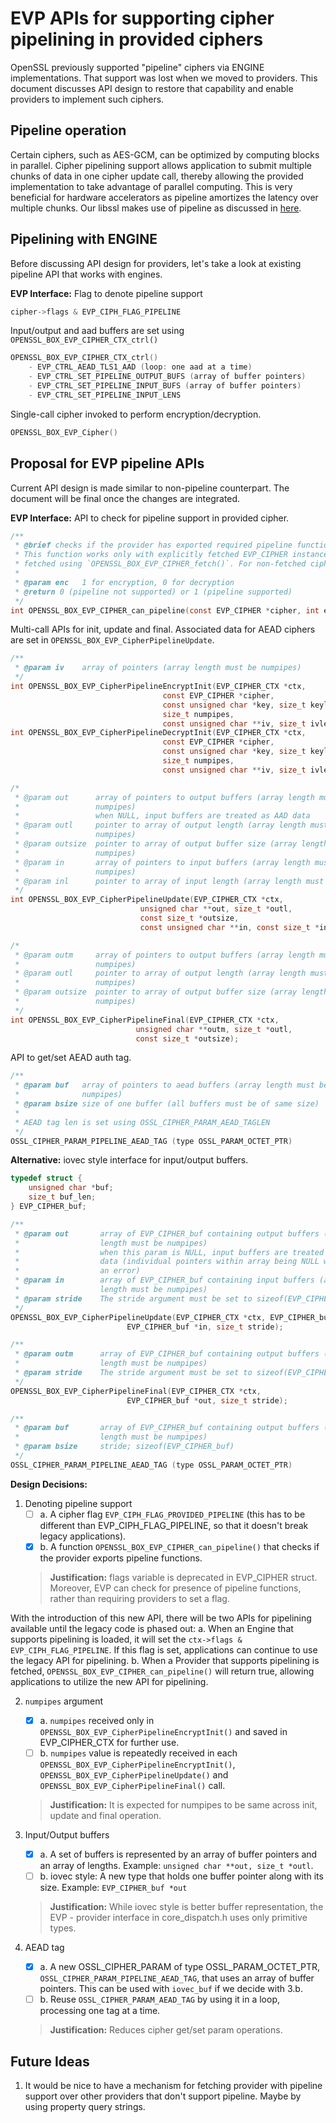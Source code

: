 EVP APIs for supporting cipher pipelining in provided ciphers
=============================================================

OpenSSL previously supported "pipeline" ciphers via ENGINE implementations.
That support was lost when we moved to providers. This document discusses API
design to restore that capability and enable providers to implement such
ciphers.

Pipeline operation
-------------------

Certain ciphers, such as AES-GCM, can be optimized by computing blocks in
parallel. Cipher pipelining support allows application to submit multiple
chunks of data in one cipher update call, thereby allowing the provided
implementation to take advantage of parallel computing. This is very beneficial
for hardware accelerators as pipeline amortizes the latency over multiple
chunks. Our libssl makes use of pipeline as discussed in
[here](https://docs.openssl.org/master/man3/SSL_CTX_set_max_pipelines).

Pipelining with ENGINE
-----------------------

Before discussing API design for providers, let's take a look at existing
pipeline API that works with engines.

**EVP Interface:**
Flag to denote pipeline support

```c
cipher->flags & EVP_CIPH_FLAG_PIPELINE
```

Input/output and aad buffers are set using `OPENSSL_BOX_EVP_CIPHER_CTX_ctrl()`

```c
OPENSSL_BOX_EVP_CIPHER_CTX_ctrl()
    - EVP_CTRL_AEAD_TLS1_AAD (loop: one aad at a time)
    - EVP_CTRL_SET_PIPELINE_OUTPUT_BUFS (array of buffer pointers)
    - EVP_CTRL_SET_PIPELINE_INPUT_BUFS (array of buffer pointers)
    - EVP_CTRL_SET_PIPELINE_INPUT_LENS
```

Single-call cipher invoked to perform encryption/decryption.

```c
OPENSSL_BOX_EVP_Cipher()
```

Proposal for EVP pipeline APIs
-------------------------------------

Current API design is made similar to non-pipeline counterpart. The document
will be final once the changes are integrated.

**EVP Interface:**
API to check for pipeline support in provided cipher.

```c
/**
 * @brief checks if the provider has exported required pipeline functions
 * This function works only with explicitly fetched EVP_CIPHER instances. i.e.
 * fetched using `OPENSSL_BOX_EVP_CIPHER_fetch()`. For non-fetched ciphers, it returns 0.
 *
 * @param enc   1 for encryption, 0 for decryption
 * @return 0 (pipeline not supported) or 1 (pipeline supported)
 */
int OPENSSL_BOX_EVP_CIPHER_can_pipeline(const EVP_CIPHER *cipher, int enc);
```

Multi-call APIs for init, update and final. Associated data for AEAD ciphers
are set in `OPENSSL_BOX_EVP_CipherPipelineUpdate`.

```c
/**
 * @param iv    array of pointers (array length must be numpipes)
 */
int OPENSSL_BOX_EVP_CipherPipelineEncryptInit(EVP_CIPHER_CTX *ctx,
                                  const EVP_CIPHER *cipher,
                                  const unsigned char *key, size_t keylen,
                                  size_t numpipes,
                                  const unsigned char **iv, size_t ivlen);
int OPENSSL_BOX_EVP_CipherPipelineDecryptInit(EVP_CIPHER_CTX *ctx,
                                  const EVP_CIPHER *cipher,
                                  const unsigned char *key, size_t keylen,
                                  size_t numpipes,
                                  const unsigned char **iv, size_t ivlen);

/*
 * @param out      array of pointers to output buffers (array length must be
 *                 numpipes)
 *                 when NULL, input buffers are treated as AAD data
 * @param outl     pointer to array of output length (array length must be
 *                 numpipes)
 * @param outsize  pointer to array of output buffer size (array length must be
 *                 numpipes)
 * @param in       array of pointers to input buffers (array length must be
 *                 numpipes)
 * @param inl      pointer to array of input length (array length must be numpipes)
 */
int OPENSSL_BOX_EVP_CipherPipelineUpdate(EVP_CIPHER_CTX *ctx,
                             unsigned char **out, size_t *outl,
                             const size_t *outsize,
                             const unsigned char **in, const size_t *inl);

/*
 * @param outm     array of pointers to output buffers (array length must be
 *                 numpipes)
 * @param outl     pointer to array of output length (array length must be
 *                 numpipes)
 * @param outsize  pointer to array of output buffer size (array length must be
 *                 numpipes)
 */
int OPENSSL_BOX_EVP_CipherPipelineFinal(EVP_CIPHER_CTX *ctx,
                            unsigned char **outm, size_t *outl,
                            const size_t *outsize);
```

API to get/set AEAD auth tag.

```c
/**
 * @param buf   array of pointers to aead buffers (array length must be
 *              numpipes)
 * @param bsize size of one buffer (all buffers must be of same size)
 *
 * AEAD tag len is set using OSSL_CIPHER_PARAM_AEAD_TAGLEN
 */
OSSL_CIPHER_PARAM_PIPELINE_AEAD_TAG (type OSSL_PARAM_OCTET_PTR)
```

**Alternative:** iovec style interface for input/output buffers.

```c
typedef struct {
    unsigned char *buf;
    size_t buf_len;
} EVP_CIPHER_buf;

/**
 * @param out       array of EVP_CIPHER_buf containing output buffers (array
 *                  length must be numpipes)
 *                  when this param is NULL, input buffers are treated as AAD
 *                  data (individual pointers within array being NULL will be
 *                  an error)
 * @param in        array of EVP_CIPHER_buf containing input buffers (array
 *                  length must be numpipes)
 * @param stride    The stride argument must be set to sizeof(EVP_CIPHER_buf)
 */
OPENSSL_BOX_EVP_CipherPipelineUpdate(EVP_CIPHER_CTX *ctx, EVP_CIPHER_buf *out,
                          EVP_CIPHER_buf *in, size_t stride);

/**
 * @param outm      array of EVP_CIPHER_buf containing output buffers (array
 *                  length must be numpipes)
 * @param stride    The stride argument must be set to sizeof(EVP_CIPHER_buf)
 */
OPENSSL_BOX_EVP_CipherPipelineFinal(EVP_CIPHER_CTX *ctx,
                          EVP_CIPHER_buf *out, size_t stride);

/**
 * @param buf       array of EVP_CIPHER_buf containing output buffers (array
 *                  length must be numpipes)
 * @param bsize     stride; sizeof(EVP_CIPHER_buf)
 */
OSSL_CIPHER_PARAM_PIPELINE_AEAD_TAG (type OSSL_PARAM_OCTET_PTR)
```

**Design Decisions:**

1. Denoting pipeline support
    - [ ] a. A cipher flag `EVP_CIPH_FLAG_PROVIDED_PIPELINE` (this has to be
      different than EVP_CIPH_FLAG_PIPELINE, so that it doesn't break legacy
      applications).
    - [x] b. A function `OPENSSL_BOX_EVP_CIPHER_can_pipeline()` that checks if the provider
      exports pipeline functions.
    > **Justification:** flags variable is deprecated in EVP_CIPHER struct.
    > Moreover, EVP can check for presence of pipeline functions, rather than
    > requiring providers to set a flag.

With the introduction of this new API, there will be two APIs for
pipelining available until the legacy code is phased out:
    a. When an Engine that supports pipelining is loaded, it will set the
      `ctx->flags & EVP_CIPH_FLAG_PIPELINE`. If this flag is set, applications
      can continue to use the legacy API for pipelining.
    b. When a Provider that supports pipelining is fetched,
      `OPENSSL_BOX_EVP_CIPHER_can_pipeline()` will return true, allowing applications to
      utilize the new API for pipelining.

2. `numpipes` argument
    - [x] a. `numpipes` received only in `OPENSSL_BOX_EVP_CipherPipelineEncryptInit()` and
      saved in EVP_CIPHER_CTX for further use.
    - [ ] b. `numpipes` value is repeatedly received in each
      `OPENSSL_BOX_EVP_CipherPipelineEncryptInit()`, `OPENSSL_BOX_EVP_CipherPipelineUpdate()` and
      `OPENSSL_BOX_EVP_CipherPipelineFinal()` call.
    > **Justification:** It is expected for numpipes to be same across init,
    > update and final operation.

3. Input/Output buffers
    - [x] a. A set of buffers is represented by an array of buffer pointers and
      an array of lengths. Example: `unsigned char **out, size_t *outl`.
    - [ ] b. iovec style: A new type that holds one buffer pointer along with
      its size. Example: `EVP_CIPHER_buf *out`
    > **Justification:** While iovec style is better buffer representation, the
    > EVP - provider interface in core_dispatch.h uses only primitive types.

4. AEAD tag
    - [x] a. A new OSSL_CIPHER_PARAM of type OSSL_PARAM_OCTET_PTR,
      `OSSL_CIPHER_PARAM_PIPELINE_AEAD_TAG`, that uses an array of buffer
      pointers. This can be used with `iovec_buf` if we decide with 3.b.
    - [ ] b. Reuse `OSSL_CIPHER_PARAM_AEAD_TAG` by using it in a loop,
      processing one tag at a time.
    > **Justification:** Reduces cipher get/set param operations.

Future Ideas
------------

1. It would be nice to have a mechanism for fetching provider with pipeline
   support over other providers that don't support pipeline. Maybe by using
   property query strings.
